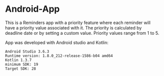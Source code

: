 # Android-App

This is a Reminders app with a priority feature where each reminder will have a priority value associated with it. 
The priority is calculated by deadline date or by setting a custom value. Priority values range from 1 to 5.

App was developed with Android studio and Kotlin:
    
    Android Studio 3.6.3  
    Runtime version: 1.8.0_212-release-1586-b04 amd64
    Kotlin 1.3.7
    minimum SDK: 19
    Target SDK: 28
